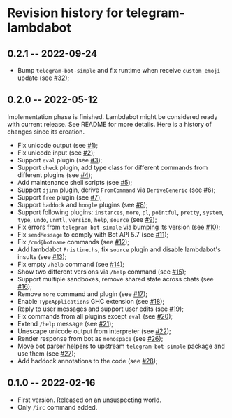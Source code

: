 # Revision history for telegram-lambdabot

## 0.2.1 -- 2022-09-24

* Bump `telegram-bot-simple` and fix runtime when receive `custom_emoji` update (see [#32](https://github.com/swamp-agr/lambdabot-telegram-plugins/pull/32));

## 0.2.0 -- 2022-05-12

Implementation phase is finished. Lambdabot might be considered ready with current release.
See README for more details. Here is a history of changes since its creation.

* Fix unicode output (see [#1](https://github.com/swamp-agr/lambdabot-telegram-plugins/pull/1));
* Fix unicode input (see [#2](https://github.com/swamp-agr/lambdabot-telegram-plugins/pull/2));
* Support `eval` plugin (see [#3](https://github.com/swamp-agr/lambdabot-telegram-plugins/pull/2));
* Support `check` plugin, add type class for different commands from different plugins (see [#4](https://github.com/swamp-agr/lambdabot-telegram-plugins/pull/4));
* Add maintenance shell scripts (see [#5](https://github.com/swamp-agr/lambdabot-telegram-plugins/pull/5));
* Support `djinn` plugin, derive `FromCommand` via `DeriveGeneric` (see [#6](https://github.com/swamp-agr/lambdabot-telegram-plugins/pull/6));
* Support `free` plugin (see [#7](https://github.com/swamp-agr/lambdabot-telegram-plugins/pull/7));
* Support `haddock` and `hoogle` plugins (see [#8](https://github.com/swamp-agr/lambdabot-telegram-plugins/pull/8));
* Support following plugins: `instances`, `more`, `pl`, `pointful`, `pretty`, `system`, `type`, `undo`, `unmtl`, `version`, `help`, `source` (see [#9](https://github.com/swamp-agr/lambdabot-telegram-plugins/pull/9));
* Fix errors from `telegram-bot-simple` via bumping its version (see [#10](https://github.com/swamp-agr/lambdabot-telegram-plugins/pull/10));
* Fix `sendMessage` to comply with Bot API 5.7 (see [#11](https://github.com/swamp-agr/lambdabot-telegram-plugins/pull/11));
* Fix `/cmd@botname` commands (see [#12](https://github.com/swamp-agr/lambdabot-telegram-plugins/pull/12));
* Add lambdabot `Pristine.hs`, fix `source` plugin and disable lambdabot's insults (see [#13](https://github.com/swamp-agr/lambdabot-telegram-plugins/pull/13));
* Fix empty `/help` command (see [#14](https://github.com/swamp-agr/lambdabot-telegram-plugins/pull/14));
* Show two different versions via `/help` command (see [#15](https://github.com/swamp-agr/lambdabot-telegram-plugins/pull/15));
* Support multiple sandboxes, remove shared state across chats (see [#16](https://github.com/swamp-agr/lambdabot-telegram-plugins/pull/16));
* Remove `more` command and plugin (see [#17](https://github.com/swamp-agr/lambdabot-telegram-plugins/pull/17));
* Enable `TypeApplications` GHC extension (see [#18](https://github.com/swamp-agr/lambdabot-telegram-plugins/pull/18));
* Reply to user messages and support user edits (see [#19](https://github.com/swamp-agr/lambdabot-telegram-plugins/pull/19));
* Fix commands from all plugins except `eval` (see [#20](https://github.com/swamp-agr/lambdabot-telegram-plugins/pull/20));
* Extend `/help` message (see [#21](https://github.com/swamp-agr/lambdabot-telegram-plugins/pull/21));
* Unescape unicode output from interpreter (see [#22](https://github.com/swamp-agr/lambdabot-telegram-plugins/pull/22));
* Render response from bot as `monospace` (see [#26](https://github.com/swamp-agr/lambdabot-telegram-plugins/pulls?page=1&q=is%3Apr+is%3Aclosed));
* Move bot parser helpers to upstream `telegram-bot-simple` package and use them (see [#27](https://github.com/swamp-agr/lambdabot-telegram-plugins/pull/27));
* Add haddock annotations to the code (see [#28](https://github.com/swamp-agr/lambdabot-telegram-plugins/pull/28));

## 0.1.0 -- 2022-02-16

* First version. Released on an unsuspecting world.
* Only `/irc` command added.
